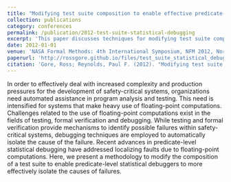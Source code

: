 ```yaml
---
title: "Modifying test suite composition to enable effective predicate-level statistical debugging"
collection: publications
category: conferences
permalink: /publication/2012-test-suite-statistical-debugging
excerpt: 'This paper discusses techniques for modifying test suite composition to improve the effectiveness of predicate-level statistical debugging, likely enhancing software testing and fault localization processes.'
date: 2012-01-01
venue: 'NASA Formal Methods: 4th International Symposium, NFM 2012, Norfolk, VA, USA, April 3-5, 2012. Proceedings 4'
paperurl: 'http://rossgore.github.io/files/test_suite_statistical_debugging.pdf'
citation: 'Gore, Ross; Reynolds, Paul F. (2012). "Modifying test suite composition to enable effective predicate-level statistical debugging." <i>NASA Formal Methods: 4th International Symposium, NFM 2012, Norfolk, VA, USA, April 3-5, 2012. Proceedings 4</i>. 70-84.'
---
```

In order to effectively deal with increased complexity and production pressures for the development of safety-critical systems, organizations need automated assistance in program analysis and testing. This need is intensified for systems that make heavy use of floating-point computations. Challenges related to the use of floating-point computations exist in the fields of testing, formal verification and debugging. While testing and formal verification provide mechanisms to identify possible failures within safety-critical systems, debugging techniques are employed to automatically isolate the cause of the failure. Recent advances in predicate-level statistical debugging have addressed localizing faults due to floating-point computations. Here, we present a methodology to modify the composition of a test suite to enable predicate-level statistical debuggers to more effectively isolate the causes of failures.